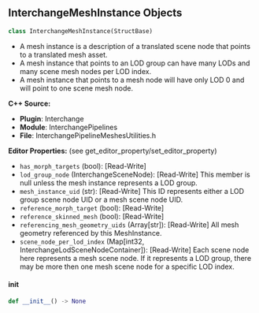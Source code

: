 ## InterchangeMeshInstance Objects

```python
class InterchangeMeshInstance(StructBase)
```

* A mesh instance is a description of a translated scene node that points to a translated mesh asset.
* A mesh instance that points to an LOD group can have many LODs and many scene mesh nodes per LOD index.
* A mesh instance that points to a mesh node will have only LOD 0 and will point to one scene mesh node.

**C++ Source:**

- **Plugin**: Interchange
- **Module**: InterchangePipelines
- **File**: InterchangePipelineMeshesUtilities.h

**Editor Properties:** (see get_editor_property/set_editor_property)

- ``has_morph_targets`` (bool):  [Read-Write]
- ``lod_group_node`` (InterchangeSceneNode):  [Read-Write] This member is null unless the mesh instance represents a LOD group.
- ``mesh_instance_uid`` (str):  [Read-Write] This ID represents either a LOD group scene node UID or a mesh scene node UID.
- ``reference_morph_target`` (bool):  [Read-Write]
- ``reference_skinned_mesh`` (bool):  [Read-Write]
- ``referencing_mesh_geometry_uids`` (Array[str]):  [Read-Write] All mesh geometry referenced by this MeshInstance.
- ``scene_node_per_lod_index`` (Map[int32, InterchangeLodSceneNodeContainer]):  [Read-Write] Each scene node here represents a mesh scene node. If it represents a LOD group, there may be more then one mesh scene node for a specific LOD index.

<a id="unreal.InterchangeMeshInstance.__init__"></a>

#### __init__

```python
def __init__() -> None
```

<a id="unreal.InterchangeMeshGeometry"></a>